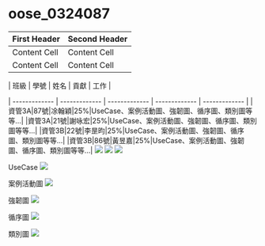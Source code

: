 # oose_0324087
| First Header  | Second Header |
| ------------- | ------------- |
| Content Cell  | Content Cell  |
| Content Cell  | Content Cell  |

|  班級 | 學號 | 姓名 | 貢獻 | 工作 |

| ------------- | ------------- | ------------- | ------------- | ------------- |
|資管3A|87號|凃翰穎|25%|UseCase、案例活動圖、強韌圖、循序圖、類別圖等等...|
|資管3A|21號|謝咏宏|25%|UseCase、案例活動圖、強韌圖、循序圖、類別圖等等...|
|資管3B|22號|李昰昀|25%|UseCase、案例活動圖、強韌圖、循序圖、類別圖等等...|
|資管3B|86號|黃昱嘉|25%|UseCase、案例活動圖、強韌圖、循序圖、類別圖等等...|
![](14858743_1589407141085041_336651455_o.jpg)
![](14812969_1589407174418371_1015462410_o.jpg)
![](14813367_1589407151085040_693609691_o.jpg)

UseCase
![](use-case.jpg)

案例活動圖
![](案例活動圖.jpg)

強韌圖
![](強韌圖.jpg)

循序圖
![](循序圖.jpg)

類別圖
![](類別圖.jpg)
